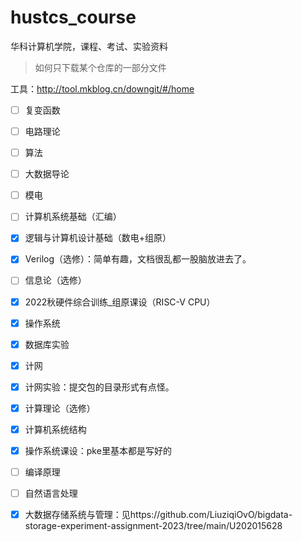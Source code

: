 # hustcs_course
华科计算机学院，课程、考试、实验资料

> 如何只下载某个仓库的一部分文件

工具：http://tool.mkblog.cn/downgit/#/home


- [ ] 复变函数

- [ ] 电路理论

- [ ] 算法

- [ ] 大数据导论

- [ ] 模电

- [ ] 计算机系统基础（汇编）

  

- [x] 逻辑与计算机设计基础（数电+组原）

- [x] Verilog（选修）：简单有趣，文档很乱都一股脑放进去了。

- [ ] 信息论（选修）



- [x] 2022秋硬件综合训练_组原课设（RISC-V CPU）


- [x] 操作系统

- [x] 数据库实验

- [x] 计网

- [x] 计网实验：提交包的目录形式有点怪。

- [x] 计算理论（选修）

  

- [x] 计算机系统结构 

- [x] 操作系统课设：pke里基本都是写好的

- [ ] 编译原理

- [ ] 自然语言处理

- [x] 大数据存储系统与管理：见https://github.com/LiuziqiOvO/bigdata-storage-experiment-assignment-2023/tree/main/U202015628




